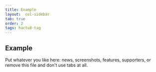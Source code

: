 ```yaml
---
title: Example
layout:  col-sidebar
tab: true
order: 2
tags: hactu8-tag
---
```


## Example

Put whatever you like here: news, screenshots, features, supporters, or remove this file and don't use tabs at all.

